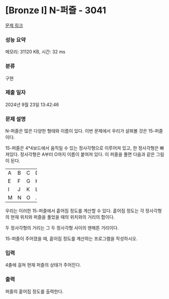 # [Bronze I] N-퍼즐 - 3041 

[문제 링크](https://www.acmicpc.net/problem/3041) 

### 성능 요약

메모리: 31120 KB, 시간: 32 ms

### 분류

구현

### 제출 일자

2024년 9월 23일 13:42:46

### 문제 설명

<p>N-퍼즐은 많은 다양한 형태와 이름이 있다. 이번 문제에서 우리가 살펴볼 것은 15-퍼즐이다.</p>

<p>15-퍼즐은 4*4보드에서 움직일 수 있는 정사각형으로 이루어져 있고, 한 정사각형은 빠져있다. 정사각형은 A부터 O까지 이름이 붙여져 있다. 이 퍼즐을 풀면 다음과 같은 그림이 된다.</p>

<table class="table table-bordered" style="width:100px">
	<tbody>
		<tr>
			<td>A</td>
			<td>B</td>
			<td>C</td>
			<td>D</td>
		</tr>
		<tr>
			<td>E</td>
			<td>F</td>
			<td>G</td>
			<td>H</td>
		</tr>
		<tr>
			<td>I</td>
			<td>J</td>
			<td>K</td>
			<td>L</td>
		</tr>
		<tr>
			<td>M</td>
			<td>N</td>
			<td>O</td>
			<td>.</td>
		</tr>
	</tbody>
</table>

<p>우리는 이러한 15-퍼즐에서 흩어짐 정도를 계산할 수 있다. 흩어짐 정도는 각 정사각형의 현재 위치와 퍼즐을 풀었을 때의 위치와의 거리의 합이다.</p>

<p>두 정사각형의 거리는 그 두 정사각형 사이의 맨해튼 거리이다.</p>

<p>15-퍼즐이 주어졌을 때, 흩어짐 정도를 계산하는 프로그램을 작성하시오.</p>

### 입력 

 <p>4줄에 걸쳐 현재 퍼즐의 상태가 주어진다.</p>

### 출력 

 <p>퍼즐의 흩어짐 정도를 출력한다.</p>

